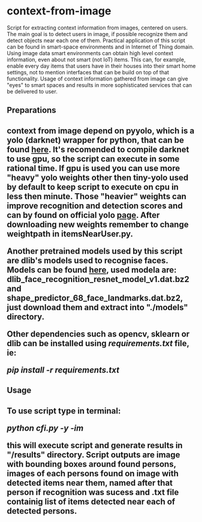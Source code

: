 # context-from-image
Script for extracting context information from images, centered on users. The main goal is to detect users in image, if possible recognize them and detect objects near each one of them. Practical application of this script can be found in smart-space environments and in Internet of Thing domain. Using image data smart environments can obtain high level context information, even about not smart (not IoT) items. This can, for example, enable every day items that users have in their houses into their smart home settings, not to mention interfaces that can be build on top of that functionality. Usage of context information gathered from image can give "eyes" to smart spaces and results in more sophisticated services that can be delivered to user.

<h2>Preparations<h2/>

context from image depend on pyyolo, which is a yolo (darknet) wrapper for python, that can be found [here](https://github.com/digitalbrain79/pyyolo). It's recomended to compile darknet to use gpu, so the script can execute in some rational time. If gpu is used you can use more "heavy" yolo weights other then tiny-yolo used by default to keep script to execute on cpu in less then minute. Those "heavier" weights can improve recognition and detection scores and can by found on official yolo [page](https://pjreddie.com/darknet/yolo/). After downloading new weights remember to change weightpath in itemsNearUser.py. 

Another pretrained models used by this script are dlib's models used to recognise faces. Models can be found [here](https://github.com/davisking/dlib-models), used modela are: dlib_face_recognition_resnet_model_v1.dat.bz2 and shape_predictor_68_face_landmarks.dat.bz2, just download them and extract into "./models" directory. 

Other dependencies such as opencv, sklearn or dlib can be installed using *requirements.txt* file, ie: 

*pip install -r requirements.txt*

<h2>Usage<h2/>

To use script type in terminal:

*python cfi.py -y <path to pyyolo> -im <path to image>* 
  
  this will execute script and generate results in "/results" directory. Script outputs are image with bounding boxes around found persons, images of each persons found on image with detected items near them, named after that person if recognition was sucess and .txt file containig list of items detected near each of detected persons.
